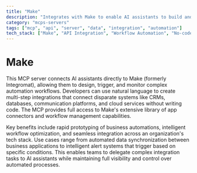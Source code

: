 ```yaml
---
title: "Make"
description: "Integrates with Make to enable AI assistants to build and execute automated workflows across thousands of apps and services."
category: "mcps-servers"
tags: ["mcp", "api", "server", "data", "integration", "automation"]
tech_stack: ["Make", "API Integration", "Workflow Automation", "No-code Platforms"]
---
```


# Make

This MCP server connects AI assistants directly to Make (formerly Integromat), allowing them to design, trigger, and monitor complex automation workflows. Developers can use natural language to create multi-step integrations that connect disparate systems like CRMs, databases, communication platforms, and cloud services without writing code. The MCP provides full access to Make's extensive library of app connectors and workflow management capabilities.

Key benefits include rapid prototyping of business automations, intelligent workflow optimization, and seamless integration across an organization's tech stack. Use cases range from automated data synchronization between business applications to intelligent alert systems that trigger based on specific conditions. This enables teams to delegate complex integration tasks to AI assistants while maintaining full visibility and control over automated processes.
